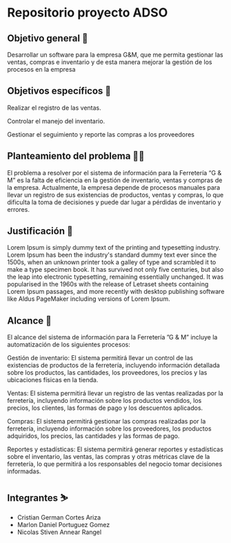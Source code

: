 # Repositorio proyecto ADSO

## Objetivo general 🎯
Desarrollar un software para la empresa G&M, que me permita gestionar las ventas, compras e inventario y de esta manera mejorar la gestión de los procesos en la empresa

## Objetivos específicos 🎯
Realizar el registro de las ventas.

Controlar el manejo del inventario.

Gestionar el seguimiento y reporte las compras a los proveedores


## Planteamiento del problema 😵‍💫
El problema a resolver por el sistema de información para la Ferretería “G & M” es la falta de eficiencia en la gestión de inventario, ventas y compras de la empresa. Actualmente, la empresa depende de procesos manuales para llevar un registro de sus existencias de productos, ventas y compras, lo que dificulta la toma de decisiones y puede dar lugar a pérdidas de inventario y errores.



## Justificación 📃
Lorem Ipsum is simply dummy text of the printing and typesetting industry. Lorem Ipsum has been the industry's standard dummy text ever since the 1500s, when an unknown printer took a galley of type and scrambled it to make a type specimen book. It has survived not only five centuries, but also the leap into electronic typesetting, remaining essentially unchanged. It was popularised in the 1960s with the release of Letraset sheets containing Lorem Ipsum passages, and more recently with desktop publishing software like Aldus PageMaker including versions of Lorem Ipsum.

## Alcance 🚀
El alcance del sistema de información para la Ferretería ”G & M” incluye la automatización de los siguientes procesos:

Gestión de inventario: El sistema permitirá llevar un control de las existencias de productos de la ferretería, incluyendo información detallada sobre los productos, las cantidades, los proveedores, los precios y las ubicaciones físicas en la tienda.

Ventas: El sistema permitirá llevar un registro de las ventas realizadas por la ferretería, incluyendo información sobre los productos vendidos, los precios, los clientes, las formas de pago y los descuentos aplicados.

Compras: El sistema permitirá gestionar las compras realizadas por la ferretería, incluyendo información sobre los proveedores, los productos adquiridos, los precios, las cantidades y las formas de pago.

Reportes y estadísticas: El sistema permitirá generar reportes y estadísticas sobre el inventario, las ventas, las compras y otras métricas clave de la ferretería, lo que permitirá a los responsables del negocio tomar decisiones informadas.


## Integrantes ⛷️
- Cristian German Cortes Ariza
- Marlon Daniel Portuguez Gomez
- Nicolas Stiven Annear Rangel


